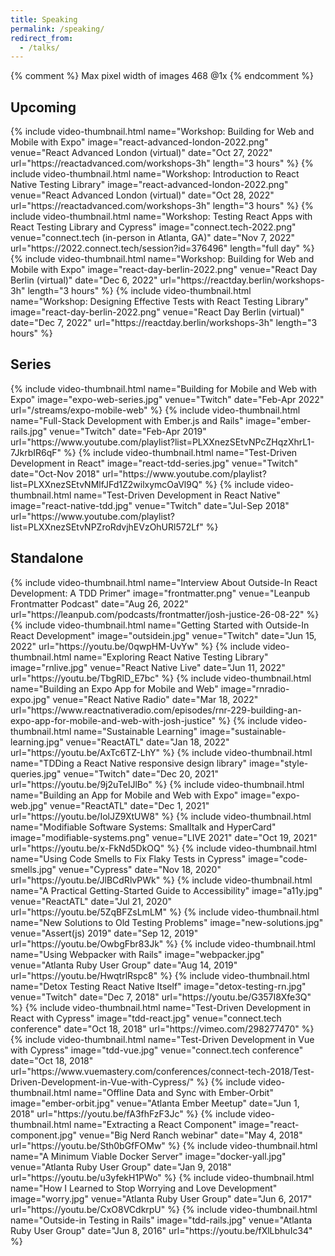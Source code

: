 ```yaml
---
title: Speaking
permalink: /speaking/
redirect_from:
  - /talks/
---
```


{% comment %}
Max pixel width of images 468 @1x
{% endcomment %}

## Upcoming

<div class="row">
  {% include video-thumbnail.html
    name="Workshop: Building for Web and Mobile with Expo"
    image="react-advanced-london-2022.png"
    venue="React Advanced London (virtual)"
    date="Oct 27, 2022"
    url="https://reactadvanced.com/workshops-3h"
    length="3 hours"
  %}
  {% include video-thumbnail.html
    name="Workshop: Introduction to React Native Testing Library"
    image="react-advanced-london-2022.png"
    venue="React Advanced London (virtual)"
    date="Oct 28, 2022"
    url="https://reactadvanced.com/workshops-3h"
    length="3 hours"
  %}
  {% include video-thumbnail.html
    name="Workshop: Testing React Apps with React Testing Library and Cypress"
    image="connect.tech-2022.png"
    venue="connect.tech (in-person in Atlanta, GA)"
    date="Nov 7, 2022"
    url="https://2022.connect.tech/session?id=376496"
    length="full day"
  %}
  {% include video-thumbnail.html
    name="Workshop: Building for Web and Mobile with Expo"
    image="react-day-berlin-2022.png"
    venue="React Day Berlin (virtual)"
    date="Dec 6, 2022"
    url="https://reactday.berlin/workshops-3h"
    length="3 hours"
  %}
  {% include video-thumbnail.html
    name="Workshop: Designing Effective Tests with React Testing Library"
    image="react-day-berlin-2022.png"
    venue="React Day Berlin (virtual)"
    date="Dec 7, 2022"
    url="https://reactday.berlin/workshops-3h"
    length="3 hours"
  %}
</div>

## Series

<div class="row">
  {% include video-thumbnail.html
    name="Building for Mobile and Web with Expo"
    image="expo-web-series.jpg"
    venue="Twitch"
    date="Feb-Apr 2022"
    url="/streams/expo-mobile-web"
  %}
  {% include video-thumbnail.html
    name="Full-Stack Development with Ember.js and Rails"
    image="ember-rails.jpg"
    venue="Twitch"
    date="Feb-Apr 2019"
    url="https://www.youtube.com/playlist?list=PLXXnezSEtvNPcZHqzXhrL1-7JkrbIR6qF"
  %}
  {% include video-thumbnail.html
    name="Test-Driven Development in React"
    image="react-tdd-series.jpg"
    venue="Twitch"
    date="Oct-Nov 2018"
    url="https://www.youtube.com/playlist?list=PLXXnezSEtvNMlfJFd1Z2wilxymcOaVl9Q"
  %}
  {% include video-thumbnail.html
    name="Test-Driven Development in React Native"
    image="react-native-tdd.jpg"
    venue="Twitch"
    date="Jul-Sep 2018"
    url="https://www.youtube.com/playlist?list=PLXXnezSEtvNPZroRdvjhEVzOhURl572Lf"
  %}
</div>

## Standalone

<div class="row">
  {% include video-thumbnail.html
    name="Interview About Outside-In React Development: A TDD Primer"
    image="frontmatter.png"
    venue="Leanpub Frontmatter Podcast"
    date="Aug 26, 2022"
    url="https://leanpub.com/podcasts/frontmatter/josh-justice-26-08-22"
  %}
  {% include video-thumbnail.html
    name="Getting Started with Outside-In React Development"
    image="outsidein.jpg"
    venue="Twitch"
    date="Jun 15, 2022"
    url="https://youtu.be/0qwpHM-UvYw"
  %}
  {% include video-thumbnail.html
    name="Exploring React Native Testing Library"
    image="rnlive.jpg"
    venue="React Native Live"
    date="Jun 11, 2022"
    url="https://youtu.be/TbgRlD_E7bc"
  %}
  {% include video-thumbnail.html
    name="Building an Expo App for Mobile and Web"
    image="rnradio-expo.jpg"
    venue="React Native Radio"
    date="Mar 18, 2022"
    url="https://www.reactnativeradio.com/episodes/rnr-229-building-an-expo-app-for-mobile-and-web-with-josh-justice"
  %}
  {% include video-thumbnail.html
    name="Sustainable Learning"
    image="sustainable-learning.jpg"
    venue="ReactATL"
    date="Jan 18, 2022"
    url="https://youtu.be/AxTc6TZ-LhY"
  %}
  {% include video-thumbnail.html
    name="TDDing a React Native responsive design library"
    image="style-queries.jpg"
    venue="Twitch"
    date="Dec 20, 2021"
    url="https://youtu.be/9j2uTeIJlBo"
  %}
  {% include video-thumbnail.html
    name="Building an App for Mobile and Web with Expo"
    image="expo-web.jpg"
    venue="ReactATL"
    date="Dec 1, 2021"
    url="https://youtu.be/IolJZ9XtUW8"
  %}
  {% include video-thumbnail.html
    name="Modifiable Software Systems: Smalltalk and HyperCard"
    image="modifiable-systems.png"
    venue="LIVE 2021"
    date="Oct 19, 2021"
    url="https://youtu.be/x-FkNd5DkOQ"
  %}
  {% include video-thumbnail.html
    name="Using Code Smells to Fix Flaky Tests in Cypress"
    image="code-smells.jpg"
    venue="Cypress"
    date="Nov 18, 2020"
    url="https://youtu.be/JlBCdRlvPWk"
  %}
  {% include video-thumbnail.html
    name="A Practical Getting-Started Guide to Accessibility"
    image="a11y.jpg"
    venue="ReactATL"
    date="Jul 21, 2020"
    url="https://youtu.be/5ZqBFZsLmLM"
  %}
  {% include video-thumbnail.html
    name="New Solutions to Old Testing Problems"
    image="new-solutions.jpg"
    venue="Assert(js) 2019"
    date="Sep 12, 2019"
    url="https://youtu.be/OwbgFbr83Jk"
  %}
  {% include video-thumbnail.html
    name="Using Webpacker with Rails"
    image="webpacker.jpg"
    venue="Atlanta Ruby User Group"
    date="Aug 14, 2019"
    url="https://youtu.be/HwqtrlRspc8"
  %}
  {% include video-thumbnail.html
    name="Detox Testing React Native Itself"
    image="detox-testing-rn.jpg"
    venue="Twitch"
    date="Dec 7, 2018"
    url="https://youtu.be/G357I8Xfe3Q"
  %}
  {% include video-thumbnail.html
    name="Test-Driven Development in React with Cypress"
    image="tdd-react.jpg"
    venue="connect.tech conference"
    date="Oct 18, 2018"
    url="https://vimeo.com/298277470"
  %}
  {% include video-thumbnail.html
    name="Test-Driven Development in Vue with Cypress"
    image="tdd-vue.jpg"
    venue="connect.tech conference"
    date="Oct 18, 2018"
    url="https://www.vuemastery.com/conferences/connect-tech-2018/Test-Driven-Development-in-Vue-with-Cypress/"
  %}
  {% include video-thumbnail.html
    name="Offline Data and Sync with Ember-Orbit"
    image="ember-orbit.jpg"
    venue="Atlanta Ember Meetup"
    date="Jun 1, 2018"
    url="https://youtu.be/fA3fhFzF3Jc"
  %}
  {% include video-thumbnail.html
    name="Extracting a React Component"
    image="react-component.jpg"
    venue="Big Nerd Ranch webinar"
    date="May 4, 2018"
    url="https://youtu.be/Sth0bGfFOMw"
  %}
  {% include video-thumbnail.html
    name="A Minimum Viable Docker Server"
    image="docker-yall.jpg"
    venue="Atlanta Ruby User Group"
    date="Jan 9, 2018"
    url="https://youtu.be/u3yfekH1PWo"
  %}
  {% include video-thumbnail.html
    name="How I Learned to Stop Worrying and Love Development"
    image="worry.jpg"
    venue="Atlanta Ruby User Group"
    date="Jun 6, 2017"
    url="https://youtu.be/CxO8VCdkrpU"
  %}
  {% include video-thumbnail.html
    name="Outside-in Testing in Rails"
    image="tdd-rails.jpg"
    venue="Atlanta Ruby User Group"
    date="Jun 8, 2016"
    url="https://youtu.be/fXlLbhuIc34"
  %}
</div>
